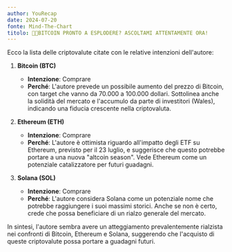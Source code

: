 ```yaml
---
author: YouRecap
date: 2024-07-20
fonte: Mind-The-Chart 
titolo: 🚀🙀BITCOIN PRONTO A ESPLODERE? ASCOLTAMI ATTENTAMENTE ORA!
---
```


Ecco la lista delle criptovalute citate con le relative intenzioni dell'autore:

1. **Bitcoin (BTC)**
   - **Intenzione**: Comprare
   - **Perché**: L'autore prevede un possibile aumento del prezzo di Bitcoin, con target che vanno da 70.000 a 100.000 dollari. Sottolinea anche la solidità del mercato e l'accumulo da parte di investitori (Wales), indicando una fiducia crescente nella criptovaluta.

2. **Ethereum (ETH)**
   - **Intenzione**: Comprare
   - **Perché**: L'autore è ottimista riguardo all'impatto degli ETF su Ethereum, previsto per il 23 luglio, e suggerisce che questo potrebbe portare a una nuova "altcoin season". Vede Ethereum come un potenziale catalizzatore per futuri guadagni.

3. **Solana (SOL)**
   - **Intenzione**: Comprare
   - **Perché**: L'autore considera Solana come un potenziale nome che potrebbe raggiungere i suoi massimi storici. Anche se non è certo, crede che possa beneficiare di un rialzo generale del mercato.

In sintesi, l'autore sembra avere un atteggiamento prevalentemente rialzista nei confronti di Bitcoin, Ethereum e Solana, suggerendo che l'acquisto di queste criptovalute possa portare a guadagni futuri.
